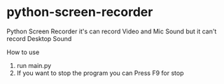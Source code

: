 # python-screen-recorder
Python Screen Recorder it's can record Video and Mic Sound but it can't record Desktop Sound

How to use
1. run main.py
2. If you want to stop the program you can Press F9 for stop

